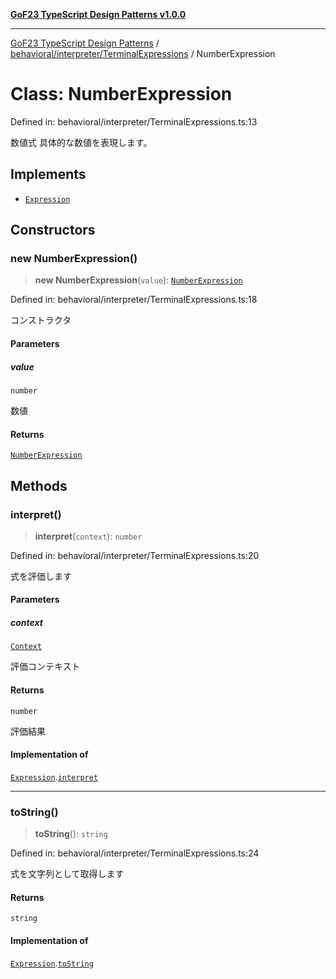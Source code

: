 [**GoF23 TypeScript Design Patterns v1.0.0**](../../../../README.md)

***

[GoF23 TypeScript Design Patterns](../../../../README.md) / [behavioral/interpreter/TerminalExpressions](../README.md) / NumberExpression

# Class: NumberExpression

Defined in: behavioral/interpreter/TerminalExpressions.ts:13

数値式
具体的な数値を表現します。

## Implements

- [`Expression`](../../Expression/interfaces/Expression.md)

## Constructors

### new NumberExpression()

> **new NumberExpression**(`value`): [`NumberExpression`](NumberExpression.md)

Defined in: behavioral/interpreter/TerminalExpressions.ts:18

コンストラクタ

#### Parameters

##### value

`number`

数値

#### Returns

[`NumberExpression`](NumberExpression.md)

## Methods

### interpret()

> **interpret**(`context`): `number`

Defined in: behavioral/interpreter/TerminalExpressions.ts:20

式を評価します

#### Parameters

##### context

[`Context`](../../Expression/classes/Context.md)

評価コンテキスト

#### Returns

`number`

評価結果

#### Implementation of

[`Expression`](../../Expression/interfaces/Expression.md).[`interpret`](../../Expression/interfaces/Expression.md#interpret)

***

### toString()

> **toString**(): `string`

Defined in: behavioral/interpreter/TerminalExpressions.ts:24

式を文字列として取得します

#### Returns

`string`

#### Implementation of

[`Expression`](../../Expression/interfaces/Expression.md).[`toString`](../../Expression/interfaces/Expression.md#tostring)
